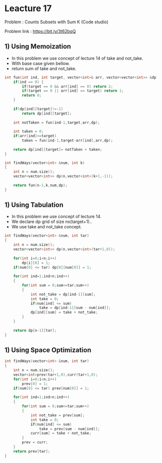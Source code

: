 # Leacture 17

Problem : Counts Subsets with Sum K (Code studio)

Problem link : https://bit.ly/3t62bqQ

## 1) Using Memoization
- In this problem we use concept of lecture 14 of take and not_take. 
- With base case given bellow.
- return sum of take and not_take.

```C++
int fun(int ind, int target, vector<int>& arr, vector<vector<int>> &dp){
    if(ind == 0) {
        if(target == 0 && arr[ind] == 0) return 2;
        if(target == 0 || arr[ind] == target) return 1;
        return 0;
    }
    
    if(dp[ind][target]!=-1)
        return dp[ind][target];
        
    int notTaken = fun(ind-1,target,arr,dp);
    
    int taken = 0;
    if(arr[ind]<=target)
        taken = fun(ind-1,target-arr[ind],arr,dp);
        
    return dp[ind][target]= notTaken + taken;
}

int findWays(vector<int> &num, int k)
{
    int n = num.size();
    vector<vector<int>> dp(n,vector<int>(k+1,-1));
    
    return fun(n-1,k,num,dp);
}
```

## 1) Using Tabulation
- In this problem we use concept of lecture 14.
- We declare dp grid of size nx(target+1)..
- We use take and not_take concept.

```C++
int findWays(vector<int> &num, int tar)
{
    int n = num.size();
    vector<vector<int>> dp(n,vector<int>(tar+1,0));
    
    for(int i=0;i<n;i++)
        dp[i][0] = 1;
    if(num[0] <= tar) dp[0][num[0]] = 1;
    
    for(int ind=1;ind<n;ind++)
    {
        for(int sum = 0;sum<=tar;sum++)
        {
            int not_take = dp[ind-1][sum];
            int take = 0;
            if(num[ind] <= sum)
                take = dp[ind-1][sum - num[ind]];
            dp[ind][sum] = take + not_take;
        }
    }
    
    return dp[n-1][tar];
}
```

## 1) Using Space Optimization


```C++
int findWays(vector<int> &num, int tar)
{
    int n = num.size();
    vector<int>prev(tar+1,0),curr(tar+1,0);
    for(int i=0;i<n;i++)
        prev[0] = 1;
    if(num[0] <= tar) prev[num[0]] = 1;
    
    for(int ind=1;ind<n;ind++)
    {
        for(int sum = 0;sum<=tar;sum++)
        {
            int not_take = prev[sum];
            int take = 0;
            if(num[ind] <= sum)
                take = prev[sum - num[ind]];
            curr[sum] = take + not_take;
        }
        prev = curr;
    }
    return prev[tar];
}

```

